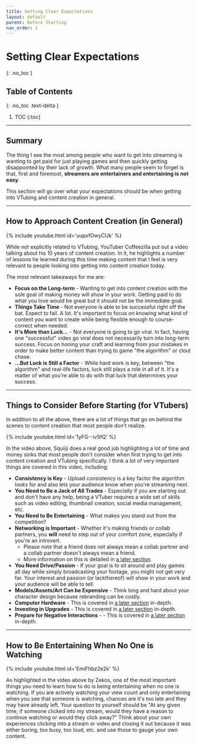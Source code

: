 ```yaml
---
title: Setting Clear Expectations
layout: default
parent: Before Starting
nav_order: 1
---
```


# Setting Clear Expectations
{: .no_toc }

## Table of Contents
{: .no_toc .text-delta }

1. TOC
{:toc}

-----

## Summary

The thing I see the most among people who want to get into streaming is wanting to get paid for just playing games and then quickly getting disappointed by their lack of growth. What many people seem to forget is that, first and foremost, **streamers are entertainers and entertaining is not easy**.

This section will go over what your expectations should be when getting into VTubing and content creation in general.

-----

## How to Approach Content Creation (in General)

{% include youtube.html id='uupxfOwyCUk' %}

While not explicitly related to VTubing, YouTuber Coffeezilla put out a video talking about his 10 years of content creation. In it, he highlights a number of lessons he learned during this time making content that I feel is very relevant to people looking into getting into content creation today.

The most relevant takeaways for me are:
* **Focus on the Long-term** - Wanting to get into content creation with the sole goal of making money will show in your work. Getting paid to do what you love would be great but it should not be the immediate goal.
* **Things Take Time** - Not everyone is able to be successful right off the bat. Expect to fail. A lot. It's important to focus on knowing what kind of content you want to create while being flexible enough to course-correct  when needed.
* **It's More than Luck...** - Not everyone is going to go viral. In fact, having one "successful" video go viral does not necessarily turn into long-term success. Focus on honing your craft and learning from your mistakes in order to make better content than trying to game "the algorithm" or clout chase.
* **...But Luck is Still a Factor** - While hard work is key, between "the algorithm" and real-life factors, luck still plays a role in all of it. It's a matter of what you're able to do with that luck that determines your success.

-----

## Things to Consider Before Starting (for VTubers)

In addition to all the above, there are a lot of things that go on behind the scenes to content creation that most people don't realize.

{% include youtube.html id='1yFG--iv5fQ' %}

In the video above, Squiiji does a real good job highlighting a lot of time and money sinks that most people don't consider when first trying to get into content creation and VTubing specifically. I think a lot of very important things are covered in this video, including:

* **Consistency is Key** - Upload consistency is a key factor the algorithm looks for and also lets your audience know when you're streaming next.
* **You Need to Be a Jack of All Trades** - Especially if you are starting out and don't have any help, being a VTuber requires a wide set of skills such as video editing, thumbnail creation, social media management, etc.
* **You Need to Be Entertaining** - What makes you stand out from the competition?
* **Networking is Important** - Whether it's making friends or collab partners, you **will** need to step out of your comfort zone, especially if you're an introvert.
  * Please note that a friend does not always mean a collab partner and a collab partner doesn't always mean a friend. 
  * More information on this is detailed in [a later section](https://vtubing.info/post-debut/making-friends-and-collabs.html).
* **You Need Drive/Passion** - If your goal is to sit around and play games all day while simply broadcasting your footage, you might not get very far. Your interest and passion (or lackthereof) will show in your work and your audience will be able to tell.
* **Models/Assets/Art Can be Expensive** - Think long and hard about your character design because rebranding can be costly.
* **Computer Hardware** - This is covered in [a later section](https://vtubing.info/before-starting/understanding-your-hardware-limitations.html) in-depth.
* **Investing in Upgrades** - This is covered in [a later section](https://vtubing.info/post-debut/peripheral-upgrades.html) in-depth.
* **Prepare for Negative Interactions** -  - This is covered in [a later section](https://vtubing.info/before-starting/parasocials-harassment-and-setting-boundaries) in-depth.

-----

## How to Be Entertaining When No One is Watching

{% include youtube.html id='EmiFhbz2e2k' %}

As highlighted in the video above by Zekos, one of the most important things you need to learn how to do is being entertaining when no one is watching. If you are actively watching your view count and only entertaining when you see that someone is watching, chances are it's too late and they may have already left. Your question to yourself should be "At any given time, if someone clicked into my stream, would they have a reason to continue watching or would they click away?" Think about your own experiences clicking into a stream or video and closing it out because it was either boring, too busy, too loud, etc. and use those to gauge your own content.